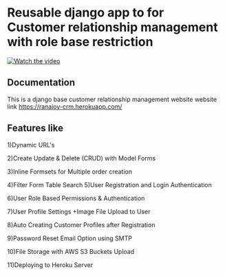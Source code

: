 
Reusable django app to for Customer relationship management with role base restriction 
================



[![Watch the video](https://img.youtube.com/vi/kqugOgqnKQY/0.jpg)](https://youtu.be/kqugOgqnKQY)</br>

Documentation
-------------
This is a django base customer relationship management website 
website link  https://ranajoy-crm.herokuapp.com/ 

Features like
-------------
1)Dynamic URL's


2)Create Update &amp; Delete (CRUD) with Model Forms 

3)Inline Formsets for Multiple order creation 

4)Filter Form Table Search 5)User Registration and Login Authentication 

6)User Role Based Permissions &amp; Authentication

7)User Profile Settings +Image File Upload to User 

8)Auto Creating Customer Profiles after Registration

9)Password Reset Email Option using SMTP

10)File Storage with AWS S3 Buckets Upload 

11)Deploying to Heroku Server



